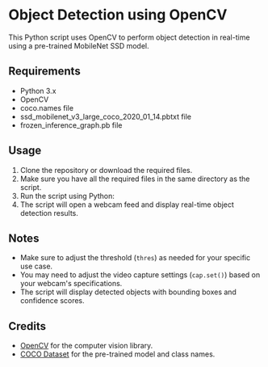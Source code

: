 # Object Detection using OpenCV

This Python script uses OpenCV to perform object detection in real-time using a pre-trained MobileNet SSD model.

## Requirements
- Python 3.x
- OpenCV
- coco.names file
- ssd_mobilenet_v3_large_coco_2020_01_14.pbtxt file
- frozen_inference_graph.pb file

## Usage
1. Clone the repository or download the required files.
2. Make sure you have all the required files in the same directory as the script.
3. Run the script using Python:
4. The script will open a webcam feed and display real-time object detection results.

## Notes
- Make sure to adjust the threshold (`thres`) as needed for your specific use case.
- You may need to adjust the video capture settings (`cap.set()`) based on your webcam's specifications.
- The script will display detected objects with bounding boxes and confidence scores.

## Credits
- [OpenCV](https://opencv.org/) for the computer vision library.
- [COCO Dataset](https://cocodataset.org/) for the pre-trained model and class names.


